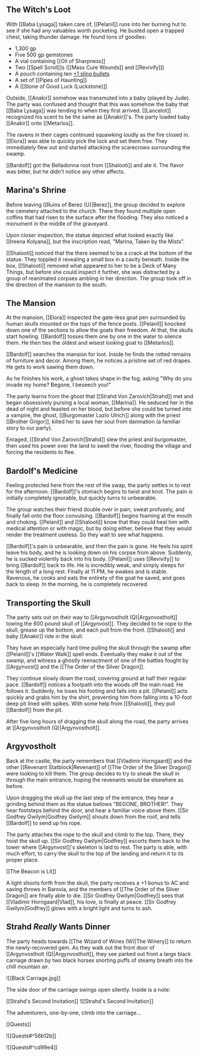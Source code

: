 ## The Witch's Loot
With [[Baba Lysaga]] taken care of, [[Pelanil]] runs into her burning hut to see if she had any valuables worth pocketing. He busted open a trapped chest, taking thunder damage. He found tons of goodies:
- 1,300 gp
- Five 500 gp gemstones
- A vial containing [[Oil of Sharpness]]
- Two [[Spell Scroll]]s ([[Mass Cure Wounds]] and [[Revivify]])
- A pouch containing ten [+1 sling bullets](https://5e.tools/items.html#%2b1%20sling%20bullet_dmg)
- A set of [[Pipes of Haunting]]
- A [[Stone of Good Luck (Luckstone)]]

Outside, [[Anakir]] somehow was transmuted into a baby (played by Jude). The party was confused and thought that this was somehow the baby that [[Baba Lysaga]] was tending to when they first arrived. [[Lancelot]] recognized his scent to be the same as [[Anakir]]'s. The party loaded baby [[Anakir]] onto [[Metarlos]].

The ravens in their cages continued squawking loudly as the fire closed in. [[Elora]] was able to quickly pick the lock and set them free. They immediately flew out and started attacking the scarecrows surrounding the swamp.

[[Bardolf]] got the Belladonna root from [[Shalooti]] and ate it. The flavor was bitter, but he didn't notice any other affects.

## Marina's Shrine
Before leaving [[Ruins of Berez (U)|Berez]], the group decided to explore the cemetery attached to the church. There they found multiple open coffins that had risen to the surface after the flooding. They also noticed a monument in the middle of the graveyard.

Upon closer inspection, the statue depicted what looked exactly like [[Ireena Kolyana]], but the inscription read, "Marina, Taken by the Mists".

[[Shalooti]] noticed that the there seemed to be a crack at the bottom of the statue. They toppled it revealing a small box in a cavity beneath. Inside the box, [[Shalooti]] removed what appeared to her to be a Deck of Many Things, but before she could inspect it further, she was distracted by a group of reanimated corpses ambling in her direction. The group took off in the direction of the mansion to the south.

## The Mansion
At the mansion, [[Elora]] inspected the gate-less goat pen surrounded by human skulls mounted on the tops of the fence posts. [[Pelanil]] knocked down one of the sections to allow the goats their freedom. At that, the skulls start howling. [[Bardolf]] tosses them one by one in the water to silence them. He then ties the oldest and wisest looking goat to [[Metarlos]].

[[Bardolf]] searches the mansion for loot. Inside he finds the rotted remains of furniture and decor. Among them, he notices a pristine set of red drapes. He gets to work sawing them down.

As he finishes his work, a ghost takes shape in the fog, asking "Why do you invade my home? Begone, I beseech you!"

The party learns from the ghost that [[Strahd Von Zarovich|Strahd]] met and began obsessively pursing a local woman, [[Marina]]. He seduced her in the dead of night and feasted on her blood, but before she could be turned into a vampire, the ghost, [[Burgomaster Lazlo Ulrich]] along with the priest [[Brother Grigor]], killed her to save her soul from damnation (a familiar story to our party).

Enraged, [[Strahd Von Zarovich|Strahd]] slew the priest and burgomaster, then used his power over the land to swell the river, flooding the village and forcing the residents to flee.

## Bardolf's Medicine
Feeling protected here from the rest of the swap, the party settles in to rest for the afternoon. [[Bardolf]]'s stomach begins to twist and knot. The pain is initially completely ignorable, but quickly turns to unbearable.

The group watches their friend double over in pain, sweat profusely, and finally fall onto the floor convulsing. [[Bardolf]] begins foaming at the mouth and choking. [[Pelanil]] and [[Shalooti]] know that they could heal him with medical attention or with magic, but by doing either, believe that they would render the treatment useless. So they wait to see what happens.

[[Bardolf]]'s pain is unbearable, and then the pain is gone. He feels his spirit leave his body, and he is looking down on his corpse from above. Suddenly, he is sucked violently back into his body. [[Pelanil]] uses [[Revivify]] to bring [[Bardolf]] back to life. He is incredibly weak, and simply sleeps for the length of a long rest. Finally at 11 PM, he awakes and is stable. Ravenous, he cooks and eats the entirety of the goat he saved, and goes back to sleep. In the morning, he is completely recovered.

## Transporting the Skull
The party sets out on their way to [[Argynvostholt (Q)|Argynvostholt]] towing the 600 pound skull of [[Argynvost]]. They decided to tie rope to the skull, grease up the bottom, and each pull from the front. [[Shalooti]] and baby [[Anakir]] ride in the skull.

They have an especially hard time pulling the skull through the swamp after [[Pelanil]]'s [[Water Walk]] spell ends. Eventually they make it out of the swamp, and witness a ghostly reenactment of one of the battles fought by [[Argynvost]] and the [[The Order of the Silver Dragon]].

They continue slowly down the road, covering ground at half their regular pace. [[Bardolf]] notices a footpath into the woods off the main road. He follows it. Suddenly, he loses his footing and falls into a pit. [[Pelanil]] acts quickly and grabs him by the shirt, preventing him from falling into a 10-foot deep pit lined with spikes. With some help from [[Shalooti]], they pull [[Bardolf]] from the pit.

After five long hours of dragging the skull along the road, the party arrives at [[Argynvostholt (Q)|Argynvostholt]].

## Argyvostholt
Back at the castle, the party remembers that [[Vladimir Horngaard]] and the other [[Revenant Statblock|Revenant]] of [[The Order of the Silver Dragon]] were looking to kill them. The group decides to try to sneak the skull in through the main entrance, hoping the revenants would be elsewhere as before.

Upon dragging the skull up the last step of the entrance, they hear a grinding behind them as the statue bellows "BEGONE, BROTHER!". They hear footsteps behind the door, and hear a familiar voice above them. [[Sir Godfrey Gwilym|Godfrey Gwilym]] shouts down from the roof, and tells [[Bardolf]] to send up his rope.

The party attaches the rope to the skull and climb to the top. There, they hoist the skull up. [[Sir Godfrey Gwilym|Godfrey]] escorts them back to the tower where [[Argynvost]]'s skeleton is laid to rest. The party is able, with much effort, to carry the skull to the top of the landing and return it to its proper place.

[[The Beacon is Lit]]

A light shoots forth from the skull, the party receives a +1 bonus to AC and saving throws in Barovia, and the members of [[The Order of the Silver Dragon]] are finally able to die. [[Sir Godfrey Gwilym|Godfrey]] sees that [[Vladimir Horngaard|Vlad]], his love, is finally at peace. [[Sir Godfrey Gwilym|Godfrey]] glows with a bright light and turns to ash.

## Strahd _Really_ Wants Dinner
The party heads towards [[The Wizard of Wines (W)|The Winery]] to return the newly-recovered gem. As they walk out the front door of [[Argynvostholt (Q)|Argynvostholt]], they see parked out front a large black carriage drawn by two black horses snorting puffs of steamy breath into the chill mountain air.

![[Black Carriage.jpg]]

The side door of the carriage swings open silently. Inside is a note:

[[Strahd's Second Invitation]]
![[Strahd's Second Invitation]]

The adventurers, one-by-one, climb into the carriage...

[[Quests]]

![[Quests#^56b12b]]

![[Quests#^cd99e4]]

